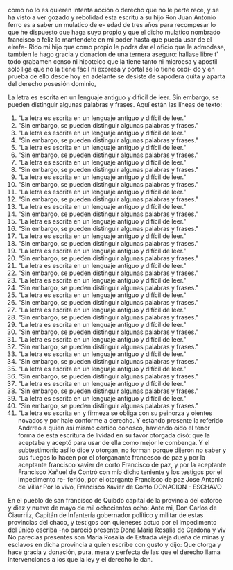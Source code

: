 como no lo es quieren intenta acción o derecho que no le perte
rece, y se ha visto a ver gozado y rebolidad esta escritu
a su hijo Ron Juan Antonio ferro es a saber un mulatico de e- edad de tres años para recompesar lo que he dispuesto que haga suyo propio y que el dicho mulatico nombrado francisco o feliz lo mantendete en mi poder hasta que pueda usar de el elrefe-
Rido mi hijo que como propio le podra dar el oficio que le admodase, tambien le hago gracia y donacion de una ternera aseguro: hallase libre t' todo grabamen censo ni hipoteico que la tiene tanto ni microesa y apostil solo liga
que no la tiene fácil ni expresa y portal se lo tiene cedi- do y en prueba de ello desde hoy en adelante se desiste de sapodera quita y aparta del derecho posesión dominio,

La letra es escrita en un lenguaje antiguo y difícil de leer. Sin embargo, se pueden distinguir algunas palabras y frases. Aquí están las líneas de texto:

1. "La letra es escrita en un lenguaje antiguo y difícil de leer."
2. "Sin embargo, se pueden distinguir algunas palabras y frases."
3. "La letra es escrita en un lenguaje antiguo y difícil de leer."
4. "Sin embargo, se pueden distinguir algunas palabras y frases."
5. "La letra es escrita en un lenguaje antiguo y difícil de leer."
6. "Sin embargo, se pueden distinguir algunas palabras y frases."
7. "La letra es escrita en un lenguaje antiguo y difícil de leer."
8. "Sin embargo, se pueden distinguir algunas palabras y frases."
9. "La letra es escrita en un lenguaje antiguo y difícil de leer."
10. "Sin embargo, se pueden distinguir algunas palabras y frases."
11. "La letra es escrita en un lenguaje antiguo y difícil de leer."
12. "Sin embargo, se pueden distinguir algunas palabras y frases."
13. "La letra es escrita en un lenguaje antiguo y difícil de leer."
14. "Sin embargo, se pueden distinguir algunas palabras y frases."
15. "La letra es escrita en un lenguaje antiguo y difícil de leer."
16. "Sin embargo, se pueden distinguir algunas palabras y frases."
17. "La letra es escrita en un lenguaje antiguo y difícil de leer."
18. "Sin embargo, se pueden distinguir algunas palabras y frases."
19. "La letra es escrita en un lenguaje antiguo y difícil de leer."
20. "Sin embargo, se pueden distinguir algunas palabras y frases."
21. "La letra es escrita en un lenguaje antiguo y difícil de leer."
22. "Sin embargo, se pueden distinguir algunas palabras y frases."
23. "La letra es escrita en un lenguaje antiguo y difícil de leer."
24. "Sin embargo, se pueden distinguir algunas palabras y frases."
25. "La letra es escrita en un lenguaje antiguo y difícil de leer."
26. "Sin embargo, se pueden distinguir algunas palabras y frases."
27. "La letra es escrita en un lenguaje antiguo y difícil de leer."
28. "Sin embargo, se pueden distinguir algunas palabras y frases."
29. "La letra es escrita en un lenguaje antiguo y difícil de leer."
30. "Sin embargo, se pueden distinguir algunas palabras y frases."
31. "La letra es escrita en un lenguaje antiguo y difícil de leer."
32. "Sin embargo, se pueden distinguir algunas palabras y frases."
33. "La letra es escrita en un lenguaje antiguo y difícil de leer."
34. "Sin embargo, se pueden distinguir algunas palabras y frases."
35. "La letra es escrita en un lenguaje antiguo y difícil de leer."
36. "Sin embargo, se pueden distinguir algunas palabras y frases."
37. "La letra es escrita en un lenguaje antiguo y difícil de leer."
38. "Sin embargo, se pueden distinguir algunas palabras y frases."
39. "La letra es escrita en un lenguaje antiguo y difícil de leer."
40. "Sin embargo, se pueden distinguir algunas palabras y frases."
41. "La letra es escrita en
y firmeza se obliga con su peinorza y oientes novados y por hale conforme a derecho. Y estando presente la referido Andrreo a quien asi mismo certico conosco, haviendo oido el tenor forma de esta escritura de lividad en su favor otorgada
disó: que la aceptaba y aceptó para usar de ella como mejor le combenga. Y el subtestimonio así lo dice y otorgan, no forman porque dijeron no saber y sus fuegos lo hacen por el otorganante francesco de paz y por la aceptante francisco xavier de corto
Francisco de paz,
y por la aceptante Francisco Xañuel de Contró
con mío dicho teniente y los testigos por el impedimento re-
ferido, por el otorgante Francisco de paz
Jose Antonio de Villar
Por lo vivo, Francisco Xavier de Conto
DONACION - ESCHAVO

En el pueblo de san francisco de Quibdo capital de la provincia
del catorce y diez y nueve de mayo de mil ochocientos ocho:
Ante mi, Don Carlos de Ciaurriiz, Capitán de Infantería gobernador político y militar de estas provincias del chaco, y testigos con quieneses actuo por el impedimento del único escriba -no pareció presente Dona Maria Rosalia de Cardona y viv
No parecias presentes son Maria Rosalia de Estrada vieja dueña de minas y esclavos en dicha provincia a quien escribe con gusto y dijo: Que otorga y hace gracia y donación, pura, mera y perfecta de las que el derecho llama intervenciones a los que la ley y el derecho le dan.